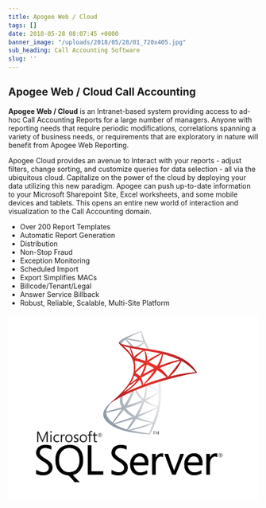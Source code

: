 ```yaml
---
title: Apogee Web / Cloud
tags: []
date: 2018-05-28 08:07:45 +0000
banner_image: "/uploads/2018/05/28/01_720x405.jpg"
sub_heading: Call Accounting Software
slug: ''
---
```

## Apogee Web / Cloud Call Accounting

**Apogee Web / Cloud** is an Intranet-based system providing access to ad-hoc Call Accounting Reports for a large number of managers.  Anyone with reporting needs that require periodic modifications, correlations spanning a variety of business needs, or requirements that are exploratory in nature will benefit from Apogee Web Reporting.

Apogee Cloud provides an avenue to Interact with your reports - adjust filters, change sorting, and customize queries for data selection  - all via the ubiquitous cloud.  Capitalize on the power of the cloud by deploying your data utilizing this new paradigm.  Apogee can push up-to-date information to your Microsoft Sharepoint Site, Excel worksheets, and some mobile devices and tablets.  This opens an entire new world of interaction and visualization to the Call Accounting domain.

* Over 200 Report Templates
* Automatic Report Generation
* Distribution
* Non-Stop Fraud
* Exception Monitoring
* Scheduled Import
* Export Simplifies MACs
* Billcode/Tenant/Legal
* Answer Service Billback
* Robust, Reliable, Scalable, Multi-Site Platform

![](/uploads/2018/05/28/Microsoft-SQL-Server.png)
